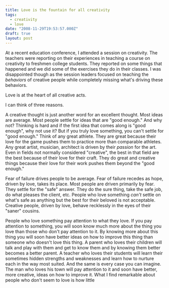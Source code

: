 ```yaml
---
title: Love is the fountain for all creativity
tags:
  - creativity
  - love
date: "2008-11-29T19:53:57.000Z"
draft: true
layout: post
---
```


At a recent education conference, I attended a session on creativity. The teachers were reporting on their experiences in teaching a course on creativity to freshmen college students. They reported on some things that happened and we did some of the exercises they do in their classes. I was disappointed though as the session leaders focused on teaching the _behaviors_ of creative people while completely missing what's driving these behaviors.  

  

Love is at the heart of all creative acts.  

  

I can think of three reasons.  

  

A creative thought is just another word for an excellent thought. Most ideas are average. Most people settle for ideas that are "good enough." And why not? Thinking is hard and if the first idea that comes along is "good enough", why not use it? But if you truly love something, you can't settle for "good enough." Think of any great athlete. They are great because their love for the game pushes them to practice more than comparable athletes. Any great artist, musician, architect is driven by their _passion_ for the art. Even in fields not normally considered "creative", the best in that field are the best because of their love for their craft. They do great and creative things because their love for their work pushes them beyond the "good enough."  

  

Fear of failure drives people to be average. Fear of failure recedes as hope, driven by love, takes its place. Most people are driven primarily by fear. They settle for the "safe" answer. They do the sure thing, take the safe job, do what pleases the client, etc. People who love something _can't_ settle on what's safe as anything but the best for their beloved is not acceptable. Creative people, driven by love, behave recklessly in the eyes of their "saner" cousins.  

  

People who love something pay attention to what they love. If you pay attention to something, you will soon know much more about the thing you love than those who don't pay attention to it. By knowing more about this thing you will soon have better ideas on how to improve this thing than someone who doesn't love this thing. A parent who loves their children will talk and play with them and get to know them and by knowing them better becomes a better parent. A teacher who loves their students will learn their sometimes hidden strengths and weaknesses and learn how to nurture each in the way most suited. And the same is every case you can imagine. The man who loves his town will pay attention to it and soon have better, more creative, ideas on how to improve it. What I find remarkable about people who don't seem to love is how little
